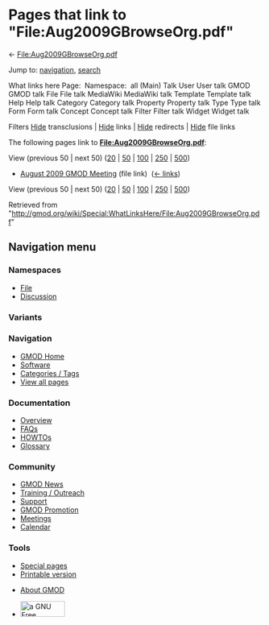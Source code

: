 <div id="mw-page-base" class="noprint">

</div>

<div id="mw-head-base" class="noprint">

</div>

<div id="content" class="mw-body" role="main">

<span id="top"></span>

<div id="mw-js-message" style="display:none;">

</div>



# <span dir="auto">Pages that link to "File:Aug2009GBrowseOrg.pdf"</span>

<div id="bodyContent">

<div id="contentSub">

←
[File:Aug2009GBrowseOrg.pdf](/wiki/File:Aug2009GBrowseOrg.pdf "File:Aug2009GBrowseOrg.pdf")

</div>

<div id="jump-to-nav" class="mw-jump">

Jump to: [navigation](#mw-navigation), [search](#p-search)

</div>

<div id="mw-content-text">

What links here Page:  Namespace:  all (Main) Talk User User talk GMOD
GMOD talk File File talk MediaWiki MediaWiki talk Template Template talk
Help Help talk Category Category talk Property Property talk Type Type
talk Form Form talk Concept Concept talk Filter Filter talk Widget
Widget talk

Filters
[Hide](/mediawiki/index.php?title=Special:WhatLinksHere/File:Aug2009GBrowseOrg.pdf&hidetrans=1 "Special:WhatLinksHere/File:Aug2009GBrowseOrg.pdf")
transclusions \|
[Hide](/mediawiki/index.php?title=Special:WhatLinksHere/File:Aug2009GBrowseOrg.pdf&hidelinks=1 "Special:WhatLinksHere/File:Aug2009GBrowseOrg.pdf")
links \|
[Hide](/mediawiki/index.php?title=Special:WhatLinksHere/File:Aug2009GBrowseOrg.pdf&hideredirs=1 "Special:WhatLinksHere/File:Aug2009GBrowseOrg.pdf")
redirects \|
[Hide](/mediawiki/index.php?title=Special:WhatLinksHere/File:Aug2009GBrowseOrg.pdf&hideimages=1 "Special:WhatLinksHere/File:Aug2009GBrowseOrg.pdf")
file links

The following pages link to
**[File:Aug2009GBrowseOrg.pdf](/wiki/File:Aug2009GBrowseOrg.pdf "File:Aug2009GBrowseOrg.pdf")**:

View (previous 50 \| next 50)
([20](/mediawiki/index.php?title=Special:WhatLinksHere/File:Aug2009GBrowseOrg.pdf&limit=20 "Special:WhatLinksHere/File:Aug2009GBrowseOrg.pdf")
\|
[50](/mediawiki/index.php?title=Special:WhatLinksHere/File:Aug2009GBrowseOrg.pdf&limit=50 "Special:WhatLinksHere/File:Aug2009GBrowseOrg.pdf")
\|
[100](/mediawiki/index.php?title=Special:WhatLinksHere/File:Aug2009GBrowseOrg.pdf&limit=100 "Special:WhatLinksHere/File:Aug2009GBrowseOrg.pdf")
\|
[250](/mediawiki/index.php?title=Special:WhatLinksHere/File:Aug2009GBrowseOrg.pdf&limit=250 "Special:WhatLinksHere/File:Aug2009GBrowseOrg.pdf")
\|
[500](/mediawiki/index.php?title=Special:WhatLinksHere/File:Aug2009GBrowseOrg.pdf&limit=500 "Special:WhatLinksHere/File:Aug2009GBrowseOrg.pdf"))

- [August 2009 GMOD
  Meeting](/wiki/August_2009_GMOD_Meeting "August 2009 GMOD Meeting")
  (file link) ‎ <span class="mw-whatlinkshere-tools">([←
  links](/mediawiki/index.php?title=Special:WhatLinksHere&target=August+2009+GMOD+Meeting "Special:WhatLinksHere"))</span>

View (previous 50 \| next 50)
([20](/mediawiki/index.php?title=Special:WhatLinksHere/File:Aug2009GBrowseOrg.pdf&limit=20 "Special:WhatLinksHere/File:Aug2009GBrowseOrg.pdf")
\|
[50](/mediawiki/index.php?title=Special:WhatLinksHere/File:Aug2009GBrowseOrg.pdf&limit=50 "Special:WhatLinksHere/File:Aug2009GBrowseOrg.pdf")
\|
[100](/mediawiki/index.php?title=Special:WhatLinksHere/File:Aug2009GBrowseOrg.pdf&limit=100 "Special:WhatLinksHere/File:Aug2009GBrowseOrg.pdf")
\|
[250](/mediawiki/index.php?title=Special:WhatLinksHere/File:Aug2009GBrowseOrg.pdf&limit=250 "Special:WhatLinksHere/File:Aug2009GBrowseOrg.pdf")
\|
[500](/mediawiki/index.php?title=Special:WhatLinksHere/File:Aug2009GBrowseOrg.pdf&limit=500 "Special:WhatLinksHere/File:Aug2009GBrowseOrg.pdf"))

</div>

<div class="printfooter">

Retrieved from
"<http://gmod.org/wiki/Special:WhatLinksHere/File:Aug2009GBrowseOrg.pdf>"

</div>

<div id="catlinks" class="catlinks catlinks-allhidden">

</div>

<div class="visualClear">

</div>

</div>

</div>

<div id="mw-navigation">

## Navigation menu

<div id="mw-head">



<div id="left-navigation">

<div id="p-namespaces" class="vectorTabs" role="navigation"
aria-labelledby="p-namespaces-label">

### Namespaces

- <span id="ca-nstab-image"><a href="/wiki/File:Aug2009GBrowseOrg.pdf" accesskey="c"
  title="View the file page [c]">File</a></span>
- <span id="ca-talk"><a
  href="/mediawiki/index.php?title=File_talk:Aug2009GBrowseOrg.pdf&amp;action=edit&amp;redlink=1"
  accesskey="t"
  title="Discussion about the content page [t]">Discussion</a></span>

</div>

<div id="p-variants" class="vectorMenu emptyPortlet" role="navigation"
aria-labelledby="p-variants-label">

### 

### Variants[](#)

<div class="menu">

</div>

</div>

</div>

<div id="right-navigation">





</div>



</div>

</div>

</div>

<div id="mw-panel">

<div id="p-logo" role="banner">

<a href="/wiki/Main_Page"
style="background-image: url(http://gmod.org/images/GMOD-cogs.png);"
title="Visit the main page"></a>

</div>

<div id="p-Navigation" class="portal" role="navigation"
aria-labelledby="p-Navigation-label">

### Navigation

<div class="body">

- <span id="n-GMOD-Home">[GMOD Home](/wiki/Main_Page)</span>
- <span id="n-Software">[Software](/wiki/GMOD_Components)</span>
- <span id="n-Categories-.2F-Tags">[Categories /
  Tags](/wiki/Categories)</span>
- <span id="n-View-all-pages">[View all
  pages](/wiki/Special:AllPages)</span>

</div>

</div>

<div id="p-Documentation" class="portal" role="navigation"
aria-labelledby="p-Documentation-label">

### Documentation

<div class="body">

- <span id="n-Overview">[Overview](/wiki/Overview)</span>
- <span id="n-FAQs">[FAQs](/wiki/Category:FAQ)</span>
- <span id="n-HOWTOs">[HOWTOs](/wiki/Category:HOWTO)</span>
- <span id="n-Glossary">[Glossary](/wiki/Glossary)</span>

</div>

</div>

<div id="p-Community" class="portal" role="navigation"
aria-labelledby="p-Community-label">

### Community

<div class="body">

- <span id="n-GMOD-News">[GMOD News](/wiki/GMOD_News)</span>
- <span id="n-Training-.2F-Outreach">[Training /
  Outreach](/wiki/Training_and_Outreach)</span>
- <span id="n-Support">[Support](/wiki/Support)</span>
- <span id="n-GMOD-Promotion">[GMOD
  Promotion](/wiki/GMOD_Promotion)</span>
- <span id="n-Meetings">[Meetings](/wiki/Meetings)</span>
- <span id="n-Calendar">[Calendar](/wiki/Calendar)</span>

</div>

</div>

<div id="p-tb" class="portal" role="navigation"
aria-labelledby="p-tb-label">

### Tools

<div class="body">

- <span id="t-specialpages"><a href="/wiki/Special:SpecialPages" accesskey="q"
  title="A list of all special pages [q]">Special pages</a></span>
- <span id="t-print"><a
  href="/mediawiki/index.php?title=Special:WhatLinksHere/File:Aug2009GBrowseOrg.pdf&amp;printable=yes"
  rel="alternate" accesskey="p"
  title="Printable version of this page [p]">Printable version</a></span>

</div>

</div>

</div>

</div>

<div id="footer" role="contentinfo">

- <span id="footer-places-about">[About
  GMOD](/wiki/GMOD:About "GMOD:About")</span>

<!-- -->

- <span id="footer-copyrightico">[<img src="http://www.gnu.org/graphics/gfdl-logo-small.png" width="88"
  height="31" alt="a GNU Free Documentation License" />](http://www.gnu.org/licenses/fdl-1.3.html)</span>




</div>
